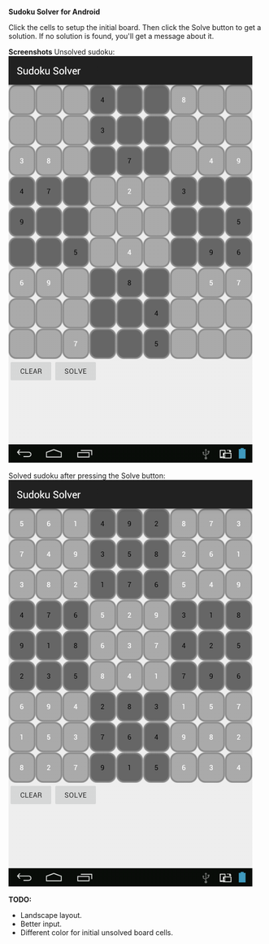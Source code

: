 **Sudoku Solver for Android**

Click the cells to setup the initial board. Then click the Solve button to get a solution. If no solution is found, you'll get a message about it.

**Screenshots**
Unsolved sudoku:
![Unsolved sudoku](/screen_unsolved.png?raw=true)

Solved sudoku after pressing the Solve button:
![Solved sudoku](/screen_solved.png?raw=true)


**TODO:**

- Landscape layout.
- Better input.
- Different color for initial unsolved board cells.
